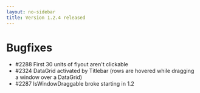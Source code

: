 ```yaml
---
layout: no-sidebar
title: Version 1.2.4 released
---
```


# Bugfixes

- #2288 First 30 units of flyout aren't clickable
- #2324 DataGrid activated by Titlebar (rows are hovered while dragging a window over a DataGrid)
- #2287 IsWindowDraggable broke starting in 1.2
